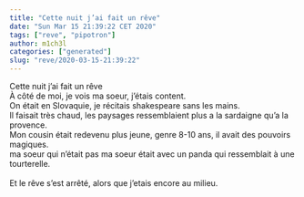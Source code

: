 ```yaml
---
title: "Cette nuit j’ai fait un rêve"
date: "Sun Mar 15 21:39:22 CET 2020"
tags: ["reve", "pipotron"]
author: m1ch3l
categories: ["generated"]
slug: "reve/2020-03-15-21:39:22"
---
```


Cette nuit j’ai fait un rêve<br>
À côté de moi, je vois ma soeur, j’étais content.<br>
On était en Slovaquie, je récitais shakespeare sans les mains.<br>
Il faisait très chaud, les paysages ressemblaient plus a la sardaigne qu’a la provence.<br>
Mon cousin était redevenu plus jeune, genre 8-10 ans, il avait des pouvoirs magiques.<br>
ma soeur qui n’était pas ma soeur était avec un panda qui ressemblait à une tourterelle.<br>
<br>
Et le rêve s’est arrêté, alors que j’etais encore au milieu.<br>
<br>
